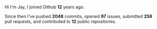 Hi I'm Jay, I joined Github **12** years ago.

Since then I've pushed **2048** commits, opened **97** issues, submitted **258** pull requests, and contributed to **12** public repositories.
